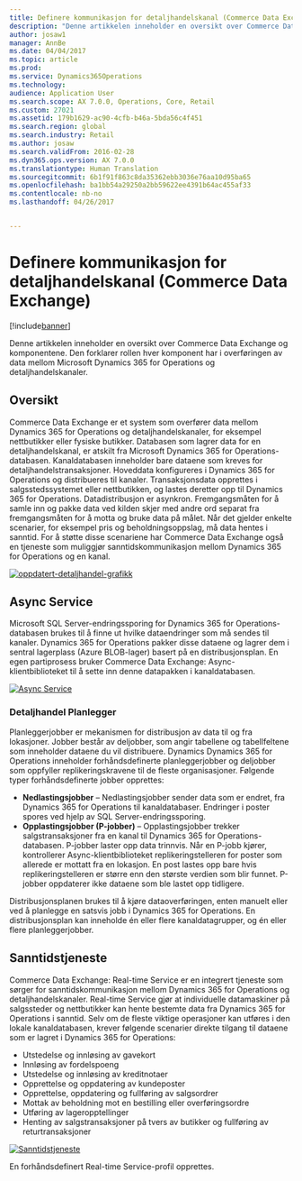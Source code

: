 ```yaml
---
title: Definere kommunikasjon for detaljhandelskanal (Commerce Data Exchange)
description: "Denne artikkelen inneholder en oversikt over Commerce Data Exchange og komponentene. Den forklarer rollen hver komponent har i overføringen av data mellom Microsoft Dynamics 365 for Operations og detaljhandelskanaler."
author: josaw1
manager: AnnBe
ms.date: 04/04/2017
ms.topic: article
ms.prod: 
ms.service: Dynamics365Operations
ms.technology: 
audience: Application User
ms.search.scope: AX 7.0.0, Operations, Core, Retail
ms.custom: 27021
ms.assetid: 179b1629-ac90-4cfb-b46a-5bda56c4f451
ms.search.region: global
ms.search.industry: Retail
ms.author: josaw
ms.search.validFrom: 2016-02-28
ms.dyn365.ops.version: AX 7.0.0
ms.translationtype: Human Translation
ms.sourcegitcommit: 6b1f91f863c8da35362ebb3036e76aa10d95ba65
ms.openlocfilehash: ba1bb54a29250a2bb59622ee4391b64ac455af33
ms.contentlocale: nb-no
ms.lasthandoff: 04/26/2017


---
```


# <a name="define-retail-channel-communications-commerce-data-exchange"></a>Definere kommunikasjon for detaljhandelskanal (Commerce Data Exchange)

[!include[banner](../includes/banner.md)]


Denne artikkelen inneholder en oversikt over Commerce Data Exchange og komponentene. Den forklarer rollen hver komponent har i overføringen av data mellom Microsoft Dynamics 365 for Operations og detaljhandelskanaler.

<a name="overview"></a>Oversikt
--------

Commerce Data Exchange er et system som overfører data mellom Dynamics 365 for Operations og detaljhandelskanaler, for eksempel nettbutikker eller fysiske butikker. Databasen som lagrer data for en detaljhandelskanal, er atskilt fra Microsoft Dynamics 365 for Operations-databasen. Kanaldatabasen inneholder bare dataene som kreves for detaljhandelstransaksjoner. Hoveddata konfigureres i Dynamics 365 for Operations og distribueres til kanaler. Transaksjonsdata opprettes i salgsstedssystemet eller nettbutikken, og lastes deretter opp til Dynamics 365 for Operations. Datadistribusjon er asynkron. Fremgangsmåten for å samle inn og pakke data ved kilden skjer med andre ord separat fra fremgangsmåten for å motta og bruke data på målet. Når det gjelder enkelte scenarier, for eksempel pris og beholdningsoppslag, må data hentes i sanntid. For å støtte disse scenariene har Commerce Data Exchange også en tjeneste som muliggjør sanntidskommunikasjon mellom Dynamics 365 for Operations og en kanal. 

[![oppdatert-detaljhandel-grafikk](./media/updated-retail-graphic.png)](./media/updated-retail-graphic.png)  

## <a name="async-service"></a>Async Service
Microsoft SQL Server-endringssporing for Dynamics 365 for Operations-databasen brukes til å finne ut hvilke dataendringer som må sendes til kanaler. Dynamics 365 for Operations pakker disse dataene og lagrer dem i sentral lagerplass (Azure BLOB-lager) basert på en distribusjonsplan. En egen partiprosess bruker Commerce Data Exchange: Async-klientbiblioteket til å sette inn denne datapakken i kanaldatabasen. 

[![Async Service](./media/async-300x239.png)](./media/async.png)

### <a name="retail-scheduler"></a>Detaljhandel Planlegger

Planleggerjobber er mekanismen for distribusjon av data til og fra lokasjoner. Jobber består av deljobber, som angir tabellene og tabellfeltene som inneholder dataene du vil distribuere. Dynamics Dynamics 365 for Operations inneholder forhåndsdefinerte planleggerjobber og deljobber som oppfyller replikeringskravene til de fleste organisasjoner. Følgende typer forhåndsdefinerte jobber opprettes:

-   **Nedlastingsjobber** – Nedlastingsjobber sender data som er endret, fra Dynamics 365 for Operations til kanaldatabaser. Endringer i poster spores ved hjelp av SQL Server-endringssporing.
-   **Opplastingsjobber (P-jobber)** – Opplastingsjobber trekker salgstransaksjoner fra en kanal til Dynamics 365 for Operations-databasen. P-jobber laster opp data trinnvis. Når en P-jobb kjører, kontrollerer Async-klientbiblioteket replikeringstelleren for poster som allerede er mottatt fra en lokasjon. En post lastes opp bare hvis replikeringstelleren er større enn den største verdien som blir funnet. P-jobber oppdaterer ikke dataene som ble lastet opp tidligere.

Distribusjonsplanen brukes til å kjøre dataoverføringen, enten manuelt eller ved å planlegge en satsvis jobb i Dynamics 365 for Operations. En distribusjonsplan kan inneholde én eller flere kanaldatagrupper, og én eller flere planleggerjobber.

## <a name="realtime-service"></a>Sanntidstjeneste
Commerce Data Exchange: Real-time Service er en integrert tjeneste som sørger for sanntidskommunikasjon mellom Dynamics 365 for Operations og detaljhandelskanaler. Real-time Service gjør at individuelle datamaskiner på salgssteder og nettbutikker kan hente bestemte data fra Dynamics 365 for Operations i sanntid. Selv om de fleste viktige operasjoner kan utføres i den lokale kanaldatabasen, krever følgende scenarier direkte tilgang til dataene som er lagret i Dynamics 365 for Operations:

-   Utstedelse og innløsing av gavekort
-   Innløsing av fordelspoeng
-   Utstedelse og innløsing av kreditnotaer
-   Opprettelse og oppdatering av kundeposter
-   Opprettelse, oppdatering og fullføring av salgsordrer
-   Mottak av beholdning mot en bestilling eller overføringsordre
-   Utføring av lageropptellinger
-   Henting av salgstransaksjoner på tvers av butikker og fullføring av returtransaksjoner

[![Sanntidstjeneste](./media/rts.png)](./media/rts.png) 

En forhåndsdefinert Real-time Service-profil opprettes.




